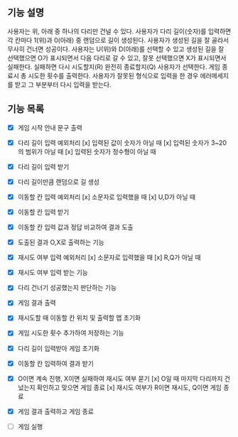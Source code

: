 ## 기능 설명

사용자는 위, 아래 중 하나의 다리만 건널 수 있다. 사용자가 다리 길이(숫자)를 입력하면 각 칸마다 1(위)과 0(아래) 중 랜덤으로 길이 생성된다.
사용자가 생성된 길을 잘 골라서 무사히 건너면 성공이다. 사용자는 U(위)와 D(아래)를 선택할 수 있고
생성된 길을 잘 선택했으면 O가 표시되면서 다음 다리로 갈 수 있고, 잘못 선택했으면 X가 표시되면서 실패한다.
실패하면 다시 시도할지(R) 완전히 종료할지(Q) 사용자가 선택한다.
게임 종료시 총 시도한 횟수를 출력한다.
사용자가 잘못된 형식으로 입력을 한 경우 에러메세지를 받고 그 부분부터 다시 입력을 받는다.

## 기능 목록

- [x] 게임 시작 안내 문구 출력
- [x] 다리 길이 입력 예외처리
      [x] 입력된 값이 숫자가 아닐 때
      [x] 입력된 숫자가 3~20의 범위가 아닐 때
      [x] 입력된 숫자가 정수형이 아닐 때
- [x] 다리 길이 입력 받기
- [x] 다리 길이만큼 랜덤으로 길 생성
- [x] 이동할 칸 입력 예외처리
      [x] 소문자로 입력했을 때
      [x] U,D가 아닐 때
- [x] 이동할 칸 입력 받기
- [x] 이동할 칸 입력 값과 정답 비교하여 결과 도출
- [x] 도출된 결과 O,X로 출력하는 기능
- [x] 재시도 여부 입력 예외처리
      [x] 소문자로 입력했을 때
      [x] R,Q가 아닐 때
- [x] 재시도 여부 입력 받는 기능
- [x] 다리 건너기 성공했는지 판단하는 기능
- [x] 게임 결과 출력
- [x] 재시도할 때 이동할 칸 위치 및 출력할 맵 초기화

- [x] 게임 시도한 횟수 추가하여 저장하는 기능
- [x] 다리 길이 입력받아 게임 초기화
- [x] 이동할 칸 입력하여 결과 받기
- [x] O이면 계속 진행, X이면 실패하여 재시도 여부 묻기
      [x] O일 때 마지막 다리까지 건넜는지 확인하고 맞으면 게임 종료
      [x] 재시도 여부가 R이면 재시도, Q이면 게임 종료
- [x] 게임 결과 출력하고 게임 종료
- [ ] 게임 실행

